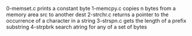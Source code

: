 0-memset.c prints a constant byte
1-memcpy.c copies n bytes from a memory area src to another dest
2-strchr.c returns a pointer to the occurrence of a character in a string
3-strspn.c gets the length of a prefix substring
4-strpbrk search atring for any of a set of bytes
